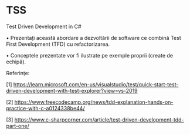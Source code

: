 # TSS

Test Driven Development in C#

• Prezentați această abordare a dezvoltării de software ce combină Test First Development
(TFD) cu refactorizarea.

• Conceptele prezentate vor fi ilustrate pe exemple proprii (create de echipă).

Referințe:

[1] https://learn.microsoft.com/en-us/visualstudio/test/quick-start-test-driven-development-with-test-explorer?view=vs-2019

[2] https://www.freecodecamp.org/news/tdd-explanation-hands-on-practice-with-c-a0124338be44/

[3] https://www.c-sharpcorner.com/article/test-driven-development-tdd-part-one/
